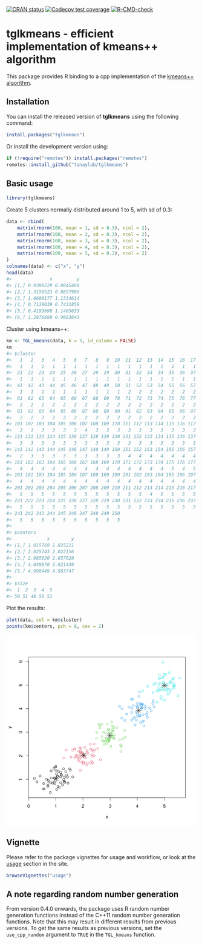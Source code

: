 
<!-- badges: start -->

[![CRAN
status](https://www.r-pkg.org/badges/version/tglkmeans)](https://CRAN.R-project.org/package=tglkmeans)
[![Codecov test
coverage](https://codecov.io/gh/tanaylab/tglkmeans/branch/master/graph/badge.svg)](https://app.codecov.io/gh/tanaylab/tglkmeans?branch=master)
[![R-CMD-check](https://github.com/tanaylab/tglkmeans/actions/workflows/R-CMD-check.yaml/badge.svg)](https://github.com/tanaylab/tglkmeans/actions/workflows/R-CMD-check.yaml)
<!-- badges: end -->

# tglkmeans - efficient implementation of kmeans++ algorithm

This package provides R binding to a cpp implementation of the [kmeans++
algorithm](https://en.wikipedia.org/wiki/K-means%2B%2B).

## Installation

You can install the released version of **tglkmeans** using the
following command:

``` r
install.packages("tglkmeans")
```

Or install the development version using:

``` r
if (!require("remotes")) install.packages("remotes")
remotes::install_github("tanaylab/tglkmeans")
```

## Basic usage

``` r
library(tglkmeans)
```

Create 5 clusters normally distributed around 1 to 5, with sd of 0.3:

``` r
data <- rbind(
    matrix(rnorm(100, mean = 1, sd = 0.3), ncol = 2),
    matrix(rnorm(100, mean = 2, sd = 0.3), ncol = 2),
    matrix(rnorm(100, mean = 3, sd = 0.3), ncol = 2),
    matrix(rnorm(100, mean = 4, sd = 0.3), ncol = 2),
    matrix(rnorm(100, mean = 5, sd = 0.3), ncol = 2)
)
colnames(data) <- c("x", "y")
head(data)
#>              x         y
#> [1,] 0.9399229 0.8845469
#> [2,] 1.3150523 0.8857986
#> [3,] 1.0690177 1.1334614
#> [4,] 0.7128039 0.7431859
#> [5,] 0.4193698 1.1405633
#> [6,] 1.2876690 0.9883643
```

Cluster using kmeans++:

``` r
km <- TGL_kmeans(data, k = 5, id_column = FALSE)
km
#> $cluster
#>   1   2   3   4   5   6   7   8   9  10  11  12  13  14  15  16  17  18  19  20 
#>   1   1   1   1   1   1   1   1   1   1   1   1   1   1   1   1   1   1   1   1 
#>  21  22  23  24  25  26  27  28  29  30  31  32  33  34  35  36  37  38  39  40 
#>   1   1   1   1   1   1   1   1   1   1   1   1   1   1   1   1   1   1   1   1 
#>  41  42  43  44  45  46  47  48  49  50  51  52  53  54  55  56  57  58  59  60 
#>   1   1   1   1   1   1   1   1   1   1   2   2   2   2   2   2   2   2   2   2 
#>  61  62  63  64  65  66  67  68  69  70  71  72  73  74  75  76  77  78  79  80 
#>   2   2   2   2   2   2   2   2   2   2   2   2   2   2   2   2   2   2   2   2 
#>  81  82  83  84  85  86  87  88  89  90  91  92  93  94  95  96  97  98  99 100 
#>   2   2   2   2   2   2   2   2   2   2   2   2   2   2   2   2   2   2   2   2 
#> 101 102 103 104 105 106 107 108 109 110 111 112 113 114 115 116 117 118 119 120 
#>   3   3   3   3   3   3   4   3   3   3   3   3   3   3   3   3   3   3   3   3 
#> 121 122 123 124 125 126 127 128 129 130 131 132 133 134 135 136 137 138 139 140 
#>   3   3   3   3   3   3   3   3   3   3   3   3   3   3   3   3   3   3   3   3 
#> 141 142 143 144 145 146 147 148 149 150 151 152 153 154 155 156 157 158 159 160 
#>   2   3   3   3   3   3   3   3   3   3   4   4   4   4   4   4   4   4   4   4 
#> 161 162 163 164 165 166 167 168 169 170 171 172 173 174 175 176 177 178 179 180 
#>   4   4   4   4   4   4   4   4   4   4   4   4   4   4   5   4   5   4   4   4 
#> 181 182 183 184 185 186 187 188 189 190 191 192 193 194 195 196 197 198 199 200 
#>   4   4   4   4   4   4   4   4   4   4   4   4   4   4   4   4   4   4   4   4 
#> 201 202 203 204 205 206 207 208 209 210 211 212 213 214 215 216 217 218 219 220 
#>   5   5   5   5   5   5   5   5   5   5   5   5   4   5   5   5   5   5   5   5 
#> 221 222 223 224 225 226 227 228 229 230 231 232 233 234 235 236 237 238 239 240 
#>   5   5   5   5   5   5   5   5   5   5   5   5   5   5   5   5   5   5   5   5 
#> 241 242 243 244 245 246 247 248 249 250 
#>   5   5   5   5   5   5   5   5   5   5 
#> 
#> $centers
#>             x        y
#> [1,] 1.015769 1.025221
#> [2,] 2.025743 2.022156
#> [3,] 2.985030 2.857020
#> [4,] 4.049870 3.921439
#> [5,] 4.998449 4.983747
#> 
#> $size
#>  1  2  3  4  5 
#> 50 51 48 50 51
```

Plot the results:

``` r
plot(data, col = km$cluster)
points(km$centers, pch = 8, cex = 2)
```

![](README-clustering-1.png)<!-- -->

## Vignette

Please refer to the package vignettes for usage and workflow, or look at
the [usage](https://tanaylab.github.io/tglkmeans/articles/usage.html)
section in the site.

``` r
browseVignettes("usage")
```

## A note regarding random number generation

From version 0.4.0 onwards, the package uses R random number generation
functions instead of the C++11 random number generation functions. Note
that this may result in different results from previous versions. To get
the same results as previous versions, set the `use_cpp_random` argument
to `TRUE` in the `TGL_kmeans` function.
